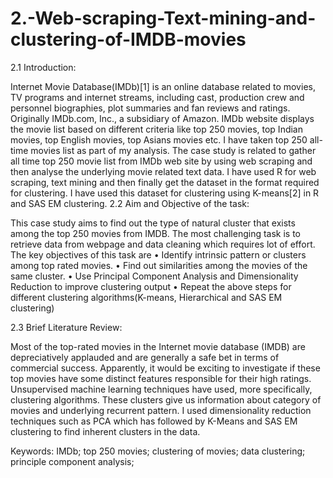 # 2.-Web-scraping-Text-mining-and-clustering-of-IMDB-movies

2.1	Introduction:

Internet Movie Database(IMDb)[1] is an online database related to movies, TV programs and internet streams, including cast, production crew and personnel biographies, plot summaries and fan reviews and ratings. Originally IMDb.com, Inc., a subsidiary of Amazon. IMDb website displays the movie list based on different criteria like top 250 movies, top Indian movies, top English movies, top Asians movies etc. I have taken top 250 all-time movies list as part of my analysis. 
The case study is related to gather all time top 250 movie list from IMDb web site by using web scraping  and then analyse the underlying movie related text data. I have used R for web scraping, text mining and then finally get the dataset in the format required for clustering. I have used this dataset for clustering using K-means[2] in R and SAS EM clustering.
2.2	Aim and Objective of the task:

This case study aims to find out the type of natural cluster that exists among the top 250 movies from IMDB. The most challenging task is to retrieve data from webpage and data cleaning which requires lot of effort. The key objectives of this task are
•	Identify intrinsic pattern or clusters among top rated movies.
•	Find out similarities among the movies of the same cluster. 
•	Use Principal Component Analysis and Dimensionality Reduction to improve clustering output
•	Repeat the above steps for different clustering algorithms(K-means, Hierarchical and SAS EM clustering)

2.3	Brief Literature Review:

Most of the top-rated movies in the Internet movie database (IMDB) are depreciatively applauded and are generally a safe bet in terms of commercial success. Apparently, it would be exciting to investigate if these top movies have some distinct features responsible for their high ratings. Unsupervised machine learning techniques have used, more specifically, clustering algorithms. These clusters give us information about category of movies and underlying recurrent pattern. I used dimensionality reduction techniques such as PCA which has followed by K-Means and SAS EM clustering to find inherent clusters in the data.

Keywords:
IMDb; top 250 movies; clustering of movies; data clustering; principle component analysis;


